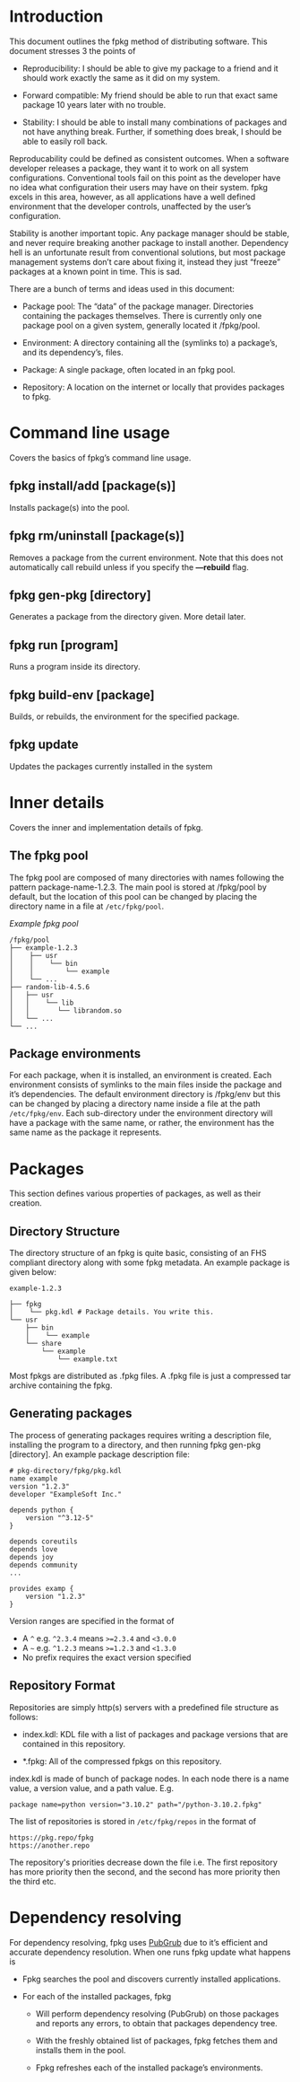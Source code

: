 # Introduction

This document outlines the fpkg method of distributing software. This document stresses 3 the points of

- Reproducibility: I should be able to give my package to a friend and it should work exactly the same as it did on my system.

- Forward compatible: My friend should be able to run that exact same package 10 years later with no trouble.

- Stability: I should be able to install many combinations of packages and not have anything break. Further, if something does break, I should be able to easily roll back.

Reproducability could be defined as consistent outcomes. When a software developer releases a package, they want it to work on all system configurations. Conventional tools fail on this point as the developer have no idea what configuration their users may have on their system. fpkg excels in this area, however, as all applications have a well defined environment that the developer controls, unaffected by the user’s configuration.

Stability is another important topic. Any package manager should be stable, and never require breaking another package to install another. Dependency hell is an unfortunate result from conventional solutions, but most package management systems don’t care about fixing it, instead they just “freeze” packages at a known point in time. This is sad.

There are a bunch of terms and ideas used in this document:

- Package pool: The “data” of the package manager. Directories containing the packages themselves. There is currently only one package pool on a given system, generally located it /fpkg/pool.

- Environment: A directory containing all the (symlinks to) a package’s, and its dependency’s, files.

- Package: A single package, often located in an fpkg pool.

- Repository: A location on the internet or locally that provides packages to fpkg.

# Command line usage

Covers the basics of fpkg’s command line usage.

## fpkg install/add [package(s)]

Installs package(s) into the pool.

## fpkg rm/uninstall [package(s)]

Removes a package from the current environment. Note that this does not automatically call rebuild unless if you specify the **—rebuild** flag.

## fpkg gen-pkg [directory]

Generates a package from the directory given. More detail later.

## fpkg run [program]

Runs a program inside its directory.

## fpkg build-env [package]

Builds, or rebuilds, the environment for the specified package.

## fpkg update

Updates the packages currently installed in the system

# Inner details

Covers the inner and implementation details of fpkg.

## The fpkg pool

The fpkg pool are composed of many directories with names following the pattern package-name-1.2.3. The main pool is stored at /fpkg/pool by default, but the location of this pool can be changed by placing the directory name in a file at `/etc/fpkg/pool`.

_Example fpkg pool_

```
/fpkg/pool
├── example-1.2.3
│    ├── usr
│    │    └── bin
│    │        └── example
│    └── ...
├── random-lib-4.5.6
│   ├── usr
│   │    └── lib
│   │       └── librandom.so
│   └── ...
└── ...
```

## Package environments

For each package, when it is installed, an environment is created. Each environment consists of symlinks to the main files inside the package and it’s dependencies. The default environment directory is /fpkg/env but this can be changed by placing a directory name inside a file at the path `/etc/fpkg/env`. Each sub-directory under the environment directory will have a package with the same name, or rather, the environment has the same name as the package it represents.

# Packages

This section defines various properties of packages, as well as their creation.

## Directory Structure

The directory structure of an fpkg is quite basic, consisting of an FHS compliant directory along with some fpkg metadata. An example package is given below:

```
example-1.2.3

├── fpkg
│    └── pkg.kdl # Package details. You write this.
└── usr
    ├── bin
    │    └── example
    └── share
        └── example
            └── example.txt
```

Most fpkgs are distributed as .fpkg files. A .fpkg file is just a compressed tar archive containing the fpkg.

## Generating packages

The process of generating packages requires writing a description file, installing the program to a directory, and then running fpkg gen-pkg [directory]. An example package description file:

```
# pkg-directory/fpkg/pkg.kdl
name example
version "1.2.3"
developer "ExampleSoft Inc."

depends python {
	version "^3.12-5"
}

depends coreutils
depends love
depends joy
depends community
...

provides examp {
	version "1.2.3"
}
```

Version ranges are specified in the format of

- A `^` e.g. `^2.3.4` means `>=2.3.4` and `<3.0.0`
- A `~` e.g. `^1.2.3` means `>=1.2.3` and `<1.3.0`
- No prefix requires the exact version specified

## Repository Format

Repositories are simply http(s) servers with a predefined file structure as follows:

- index.kdl: KDL file with a list of packages and package versions that are contained in this repository.

- \*.fpkg: All of the compressed fpkgs on this repository.

index.kdl is made of bunch of package nodes. In each node there is a name value, a version value, and a path value. E.g.

```
package name=python version="3.10.2" path="/python-3.10.2.fpkg"
```

The list of repositories is stored in `/etc/fpkg/repos` in the format of

```
https://pkg.repo/fpkg
https://another.repo
```

The repository's priorities decrease down the file i.e. The first repository has more priority then the second, and the second has more priority then the third etc.

# Dependency resolving

For dependency resolving, fpkg uses [PubGrub](https://crates.io/crates/pubgrub) due to it’s efficient and accurate dependency resolution. When one runs fpkg update what happens is

- Fpkg searches the pool and discovers currently installed applications.

- For each of the installed packages, fpkg

  - Will perform dependency resolving (PubGrub) on those packages and reports any errors, to obtain that packages dependency tree.

  - With the freshly obtained list of packages, fpkg fetches them and installs them in the pool.

  - Fpkg refreshes each of the installed package’s environments.

